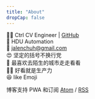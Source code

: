 ```yaml
---
title: "About"
dropCap: false
---
```


:man_technologist: Ctrl CV Engineer | [GitHub] \
:school: HDU Automation \
:e-mail: <jalenchuh@gmail.com> \
😍 坚定的括号不换行党 \
🥳 最喜欢去陌生的城市走走看看 \
😶‍🌫️ 好看就是生产力 \
😆 like Emoji

博客支持 PWA 和订阅 [Atom] / [RSS]

[GitHub]: https://github.com/jalenzz
[Atom]: /atom.xml
[RSS]: /rss.xml

<!-- ---

## Friends Link

> [Eren] | [Reqwey]

[Eren]: https://www.erenship.com/
[Reqwey]: https://reqwey.vercel.app -->
